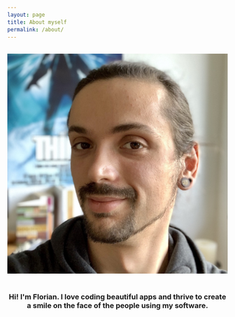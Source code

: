 ```yaml
---
layout: page
title: About myself
permalink: /about/
---
```


<br />
<div align="center">
    <img class="author-image" src="/assets/flowinho.jpg">
<br />
<br />
    <h3>Hi! I'm Florian. I love coding beautiful apps and thrive to create a smile on the face of the people using my software.</h3>
<br />
</div>
